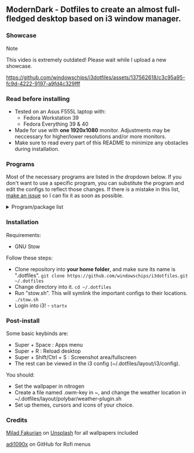 ## ModernDark - Dotfiles to create an almost full-fledged desktop based on i3 window manager.

### Showcase

> [!NOTE]  
> This video is extremely outdated! Please wait while I upload a new showcase.

https://github.com/windowschips/i3dotfiles/assets/137562618/c3c95a95-fc9d-4222-9197-a9fd4c329fff

### Read before installing
- Tested on an Asus F555L laptop with:
  - Fedora Workstation 39
  - Fedora Everything 39 & 40
- Made for use with **one 1920x1080** monitor. Adjustments may be neccessary for higher/lower resolutions and/or more monitors.
- Make sure to read every part of this README to minimize any obstacles during installation.

### Programs
Most of the necessary programs are listed in the dropdown below. If you don't want to use a specific program, you can substitute the program and edit the configs to reflect those changes. If there is a mistake in this list, [make an issue](https://github.com/windowschips/i3dotfiles/issues) so I can fix it as soon as possible.

<details><summary>Program/package list</summary>

---

- [i3](https://i3wm.org/)
- [autotiling](https://github.com/nwg-piotr/autotiling)
---
- [kitty](https://github.com/kovidgoyal/kitty)
- neofetch
- [picom jonaburg fork](https://github.com/jonaburg/picom)
---
- polybar
- rofi
- [rofi-calc](https://github.com/svenstaro/rofi-calc)
- [dunst notification daemon](https://github.com/dunst-project/dunst)
---
- mate-polkit (substitute for a different polkit if desired)
---
- [slock (screen locker)](https://tools.suckless.org/slock/)
- xss-lock (sleep lock)
---
- [unclutter-xfixes](https://github.com/Airblader/unclutter-xfixes) (autohide mouse cursor)
---
- pulseaudio-utils (pactl needed) & pavucontrol
- playerctl (polybar)
- cava (for polybar)
---
- NetworkManager & nmtui
- blueman & bluetoothctl
---
- maim
- [shadower](https://github.com/n3oney/shadower) (fancy screenshot effects)
- xclip (screenshot copy)
---
- [nitrogen](https://github.com/l3ib/nitrogen/) (wallpaper)
---
- [clipse](https://github.com/savedra1/clipse) (clipboard history)
---
- xev
- xwininfo
- xdotool
---
- [Ubuntu Nerd Font](https://www.nerdfonts.com/font-downloads) (substitute for other nerd fonts if desired)
---
</details>

### Installation
Requirements:
- GNU Stow

Follow these steps:
- Clone repository into **your home folder**, and make sure its name is ".dotfiles". `git clone https://github.com/windowschips/i3dotfiles.git ~/.dotfiles`
- Change directory into it. `cd ~/.dotfiles`
- Run "stow.sh". This will symlink the important configs to their locations. `./stow.sh`
- Login into i3! - `startx`
### Post-install

Some basic keybinds are:
- Super + Space : Apps menu
- Super + R     : Reload desktop
- Super + Shift/Ctrl + S : Screenshot area/fullscreen
- The rest can be viewed in the i3 config (~/.dotfiles/layout/i3/config).

You should:
- Set the wallpaper in nitrogen
- Create a file named .owm-key in ~, and change the weather location in ~/.dotfiles/layout/polybar/weather-plugin.sh
- Set up themes, cursors and icons of your choice.

### Credits
[Milad Fakurian](https://unsplash.com/@fakurian) on [Unsplash](https://unsplash.com) for all wallpapers included

[adi1090x](https://github.com/adi1090x/rofi) on GitHub for Rofi menus
